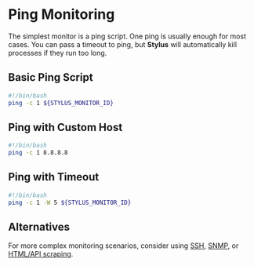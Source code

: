 # Ping Monitoring

The simplest monitor is a ping script. One ping is usually enough for most cases. You can pass a timeout to ping, but **Stylus** will automatically kill processes if they run too long.

## Basic Ping Script

```bash
#!/bin/bash
ping -c 1 ${STYLUS_MONITOR_ID}
```

## Ping with Custom Host

```bash
#!/bin/bash
ping -c 1 8.8.8.8
```

## Ping with Timeout

```bash
#!/bin/bash
ping -c 1 -W 5 ${STYLUS_MONITOR_ID}
```

## Alternatives

For more complex monitoring scenarios, consider using [SSH](../ssh/), [SNMP](../snmp/), or [HTML/API scraping](../scraping/). 